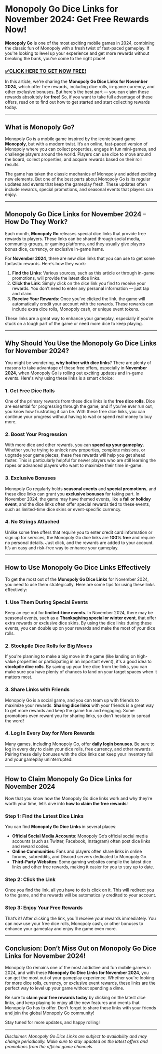 # Monopoly Go Dice Links for November 2024: Get Free Rewards Now!

**Monopoly Go** is one of the most exciting mobile games in 2024, combining the classic fun of Monopoly with a fresh twist of fast-paced gameplay. If you're looking to level up your experience and get more rewards without breaking the bank, you've come to the right place!

### [✅CLICK HERE TO GET NOW FREE!](https://freeforyou.xyz/monopoly/go/)

In this article, we're sharing the **Monopoly Go Dice Links for November 2024**, which offer free rewards, including dice rolls, in-game currency, and other exclusive bonuses. But here's the best part — you can claim these rewards absolutely for **free**! So, if you want to take full advantage of these offers, read on to find out how to get started and start collecting rewards today.

---

## What is Monopoly Go?

Monopoly Go is a mobile game inspired by the iconic board game **Monopoly**, but with a modern twist. It’s an online, fast-paced version of Monopoly where you can collect properties, engage in fun mini-games, and challenge players around the world. Players can use dice to move around the board, collect properties, and acquire rewards based on their roll results.

The game has taken the classic mechanics of Monopoly and added exciting new elements. But one of the best parts about Monopoly Go is its regular updates and events that keep the gameplay fresh. These updates often include rewards, special promotions, and seasonal events that players can enjoy.

---

## Monopoly Go Dice Links for November 2024 – How Do They Work?

Each month, **Monopoly Go** releases special dice links that provide free rewards to players. These links can be shared through social media, community groups, or gaming platforms, and they usually give players bonus dice, currency, or exclusive in-game items. 

For **November 2024**, there are new dice links that you can use to get some fantastic rewards. Here’s how they work:

1. **Find the Links**: Various sources, such as this article or through in-game promotions, will provide the latest dice links.
2. **Click the Link**: Simply click on the dice link you find to receive your rewards. You don’t need to enter any personal information — just tap and claim.
3. **Receive Your Rewards**: Once you’ve clicked the link, the game will automatically credit your account with the rewards. These rewards can include extra dice rolls, Monopoly cash, or unique event tokens.

These links are a great way to enhance your gameplay, especially if you're stuck on a tough part of the game or need more dice to keep playing.

---

## Why Should You Use the Monopoly Go Dice Links for November 2024?

You might be wondering, **why bother with dice links**? There are plenty of reasons to take advantage of these free offers, especially in **November 2024**, when Monopoly Go is rolling out exciting updates and in-game events. Here's why using these links is a smart choice:

### 1. **Get Free Dice Rolls**

One of the primary rewards from these dice links is the **free dice rolls**. Dice are essential for progressing through the game, and if you’ve ever run out, you know how frustrating it can be. With these free dice links, you can continue your progress without having to wait or spend real money to buy more.

### 2. **Boost Your Progression**

With more dice and other rewards, you can **speed up your gameplay**. Whether you're trying to unlock new properties, complete missions, or upgrade your game pieces, these free rewards will help you get ahead faster. This is particularly helpful for newer players who are still learning the ropes or advanced players who want to maximize their time in-game.

### 3. **Exclusive Bonuses**

Monopoly Go regularly holds **seasonal events** and **special promotions**, and these dice links can grant you **exclusive bonuses** for taking part. In November 2024, the game may have themed events, like a **fall or holiday event**, and the dice links often offer special rewards tied to these events, such as limited-time dice skins or event-specific currency.

### 4. **No Strings Attached**

Unlike some free offers that require you to enter credit card information or sign up for services, the Monopoly Go dice links are **100% free** and require no personal details. Just click, and the rewards are added to your account. It’s an easy and risk-free way to enhance your gameplay.

---

## How to Use Monopoly Go Dice Links Effectively

To get the most out of the **Monopoly Go Dice Links** for November 2024, you need to use them strategically. Here are some tips for using these links effectively:

### 1. **Use Them During Special Events**

Keep an eye out for **limited-time events**. In November 2024, there may be seasonal events, such as a **Thanksgiving special or winter event**, that offer extra rewards or exclusive dice skins. By using the dice links during these events, you can double up on your rewards and make the most of your dice rolls.

### 2. **Stockpile Dice Rolls for Big Moves**

If you're planning to make a big move in the game (like landing on high-value properties or participating in an important event), it's a good idea to **stockpile dice rolls**. By saving up your free dice from the links, you can make sure you have plenty of chances to land on your target spaces when it matters most.

### 3. **Share Links with Friends**

Monopoly Go is a social game, and you can team up with friends to maximize your rewards. **Sharing dice links** with your friends is a great way to get more rewards and keep the game fun and engaging. Some promotions even reward you for sharing links, so don’t hesitate to spread the word!

### 4. **Log In Every Day for More Rewards**

Many games, including Monopoly Go, offer **daily login bonuses**. Be sure to log in every day to claim your dice rolls, free currency, and other rewards. Pairing these daily bonuses with the dice links can keep your inventory full and your gameplay uninterrupted.

---

## How to Claim Monopoly Go Dice Links for November 2024

Now that you know how the Monopoly Go dice links work and why they’re worth your time, let’s dive into **how to claim the free rewards**!

### Step 1: Find the Latest Dice Links

You can find **Monopoly Go Dice Links** in several places:
- **Official Social Media Accounts**: Monopoly Go’s official social media accounts (such as Twitter, Facebook, Instagram) often post dice links and reward codes.
- **Online Communities**: Fans and players often share links in online forums, subreddits, and Discord servers dedicated to Monopoly Go.
- **Third-Party Websites**: Some gaming websites compile the latest dice links and other free rewards, making it easier for you to stay up to date.

### Step 2: Click the Link

Once you find the link, all you have to do is click on it. This will redirect you to the game, and the rewards will be automatically credited to your account.

### Step 3: Enjoy Your Free Rewards

That’s it! After clicking the link, you’ll receive your rewards immediately. You can now use your free dice rolls, Monopoly cash, or other bonuses to enhance your gameplay and enjoy the game even more.

---

## Conclusion: Don’t Miss Out on Monopoly Go Dice Links for November 2024!

Monopoly Go remains one of the most addictive and fun mobile games in 2024, and with these **Monopoly Go Dice Links for November 2024**, you can get the most out of your gameplay experience. Whether you're looking for more dice rolls, currency, or exclusive event rewards, these links are the perfect way to level up your game without spending a dime.

Be sure to **claim your free rewards today** by clicking on the latest dice links, and keep playing to enjoy all the new features and events that Monopoly Go has to offer. Don’t forget to share these links with your friends and join the global Monopoly Go community!

Stay tuned for more updates, and happy rolling!

---

*Disclaimer: Monopoly Go Dice Links are subject to availability and may change periodically. Make sure to stay updated on the latest offers and promotions from the official game channels.*
